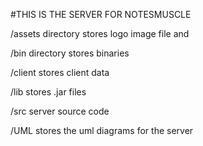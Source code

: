 #THIS IS THE SERVER FOR NOTESMUSCLE

/assets directory
    stores logo image file and <to add>

/bin directory
    stores binaries

/client
    stores client data

/lib
    stores .jar files

/src
    server source code

/UML
    stores the uml diagrams for the server